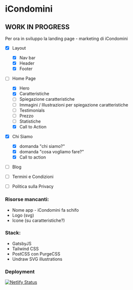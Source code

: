 # iCondomini

## WORK IN PROGRESS

Per ora in sviluppo la landing page - marketing di iCondomini

- [x] Layout

  - [x] Nav bar
  - [x] Header
  - [x] Footer

- [ ] Home Page

  - [x] Hero
  - [x] Caratteristiche
  - [ ] Spiegazione caratteristiche
  - [ ] Immagini / Illustrazioni per spiegazione caratteristiche
  - [ ] Testimonials
  - [ ] Prezzo
  - [ ] Statistiche
  - [x] Call to Action

- [x] Chi Siamo

  - [x] domanda "chi siamo?"
  - [x] domanda "cosa vogliamo fare?"
  - [x] Call to action

- [ ] Blog
- [ ] Termini e Condizioni
- [ ] Politica sulla Privacy

### Risorse mancanti:

- Nome app - iCondomini fa schifo
- Logo (svg)
- Icone (su caratteristiche?)

### Stack:

- GatsbyJS
- Tailwind CSS
- PostCSS con PurgeCSS
- Undraw SVG illustrations

### Deployment

[![Netlify Status](https://api.netlify.com/api/v1/badges/6a586737-b8c1-4e51-a2f8-3c879be013e1/deploy-status)](https://app.netlify.com/sites/icondomini/deploys)
